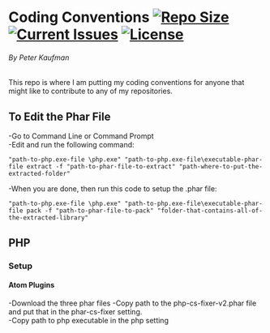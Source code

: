 # Coding Conventions [![Repo Size](https://reposs.herokuapp.com/?path=pjkaufman/Coding_conventions)](https://github.com/pjkaufman/Coding_conventions)  [![Current Issues](https://img.shields.io/github/issues/pjkaufman/Coding_conventions.svg)](https://github.com/pjkaufman/Coding_conventions/issues)  [![License](https://img.shields.io/github/license/pjkaufman/Coding_conventions.svg)](https://github.com/pjkaufman/Coding_conventions/blob/master/LICENSE)
###### By Peter Kaufman
This repo is where I am putting my coding conventions for anyone that might like to contribute to any of my repositories.
## To Edit the Phar File
-Go to Command Line or Command Prompt  
-Edit and run the following command:

``"path-to-php.exe-file \php.exe" "path-to-php.exe-file\executable-phar-file extract -f "path-to-phar-file-to-extract" "path-where-to-put-the-extracted-folder"``

-When you are done, then run this code to setup the .phar file:  

``"path-to-php.exe-file \php.exe" "path-to-php.exe-file\executable-phar-file pack -f "path-to-phar-file-to-pack" "folder-that-contains-all-of-the-extracted-library"``
## PHP
### Setup
#### Atom Plugins
-Download the three phar files
-Copy path to the php-cs-fixer-v2.phar file and put that in the phar-cs-fixer setting.  
-Copy path to php executable in the php setting  
